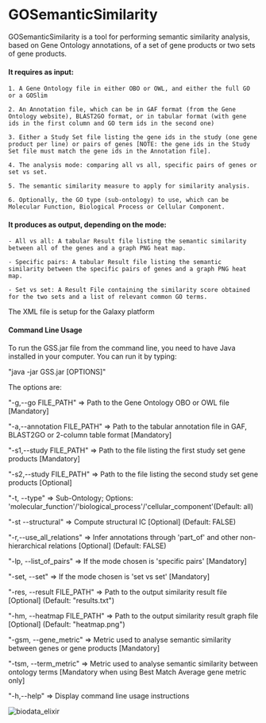 # GOSemanticSimilarity

GOSemanticSimilarity is a tool for performing semantic similarity analysis, based on Gene Ontology annotations, of a set of gene products or two sets of gene products.

#### It requires as input:

    1. A Gene Ontology file in either OBO or OWL, and either the full GO or a GOSlim

    2. An Annotation file, which can be in GAF format (from the Gene Ontology website), BLAST2GO format, or in tabular format (with gene ids in the first column and GO term ids in the second one)

    3. Either a Study Set file listing the gene ids in the study (one gene product per line) or pairs of genes [NOTE: the gene ids in the Study Set file must match the gene ids in the Annotation file].
    
    4. The analysis mode: comparing all vs all, specific pairs of genes or set vs set.

    5. The semantic similarity measure to apply for similarity analysis.

    6. Optionally, the GO type (sub-ontology) to use, which can be Molecular Function, Biological Process or Cellular Component.

#### It produces as output, depending on the mode:

    - All vs all: A tabular Result file listing the semantic similarity between all of the genes and a graph PNG heat map.
    
    - Specific pairs: A tabular Result file listing the semantic similarity between the specific pairs of genes and a graph PNG heat map.
    
    - Set vs set: A Result File containing the similarity score obtained for the two sets and a list of relevant common GO terms. 

The XML file is setup for the Galaxy platform

#### Command Line Usage

To run the GSS.jar file from the command line, you need to have Java installed in your computer. You can run it by typing:

"java -jar GSS.jar [OPTIONS]"

The options are:

"-g,--go FILE_PATH" => Path to the Gene Ontology OBO or OWL file [Mandatory]

"-a,--annotation FILE_PATH" => Path to the tabular annotation file in GAF, BLAST2GO or 2-column table format [Mandatory]

"-s1,--study FILE_PATH" => Path to the file listing the first study set gene products [Mandatory]

"-s2,--study FILE_PATH" => Path to the file listing the second study set gene products [Optional]

"-t, --type" => Sub-Ontology; Options: 'molecular_function'/'biological_process'/'cellular_component'(Default: all)

"-st --structural" => Compute structural IC [Optional] (Default: FALSE)

"-r,--use_all_relations" => Infer annotations through 'part_of' and other non-hierarchical relations [Optional] (Default: FALSE)

"-lp, --list_of_pairs" => If the mode chosen is 'specific pairs' [Mandatory]

"-set, --set" => If the mode chosen is 'set vs set' [Mandatory]

"-res, --result FILE_PATH" => Path to the output similarity result file [Optional] (Default: "results.txt")

"-hm, --heatmap FILE_PATH" => Path to the output similarity result graph file [Optional] (Default: "heatmap.png")

"-gsm, --gene_metric" => Metric used to analyse semantic similarity between genes or gene products [Mandatory]

"-tsm, --term_metric" => Metric used to analyse semantic similarity between ontology terms [Mandatory when using Best Match Average gene metric only]

"-h,--help" => Display command line usage instructions

![biodata_elixir](https://user-images.githubusercontent.com/43668147/61229177-9d83dc00-a71f-11e9-89a7-43deae036411.png)
